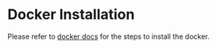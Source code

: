 # Docker Installation

Please refer to [docker docs](https://docs.docker.com/engine/install/) for the steps to install the docker.
